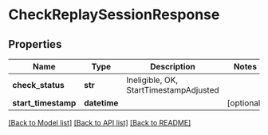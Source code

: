 # CheckReplaySessionResponse

## Properties
Name | Type | Description | Notes
------------ | ------------- | ------------- | -------------
**check_status** | **str** | Ineligible, OK, StartTimestampAdjusted | 
**start_timestamp** | **datetime** |  | [optional] 

[[Back to Model list]](../README.md#documentation-for-models) [[Back to API list]](../README.md#documentation-for-api-endpoints) [[Back to README]](../README.md)


